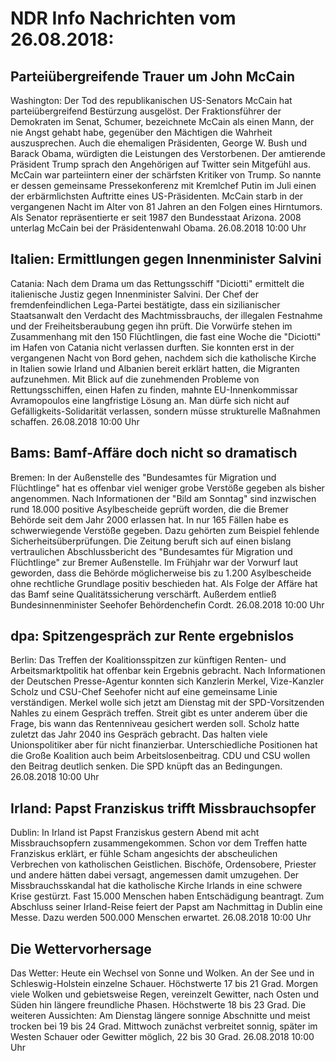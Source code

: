 # NDR Info Nachrichten vom 26.08.2018:


## Parteiübergreifende Trauer um John McCain
Washington: Der Tod des republikanischen US-Senators McCain hat parteiübergreifend Bestürzung ausgelöst. Der Fraktionsführer der Demokraten im Senat, Schumer, bezeichnete McCain als einen Mann, der nie Angst gehabt habe, gegenüber den Mächtigen die Wahrheit auszusprechen. Auch die ehemaligen Präsidenten, George W. Bush und Barack Obama, würdigten die Leistungen des Verstorbenen. Der amtierende Präsident Trump sprach den Angehörigen auf Twitter sein Mitgefühl aus. McCain war parteiintern einer der schärfsten Kritiker von Trump. So nannte er dessen gemeinsame Pressekonferenz mit Kremlchef Putin im Juli einen der erbärmlichsten Auftritte eines US-Präsidenten. McCain starb in der vergangenen Nacht im Alter von 81 Jahren an den Folgen eines Hirntumors. Als Senator repräsentierte er seit 1987 den Bundesstaat Arizona. 2008 unterlag McCain bei der Präsidentenwahl Obama. 26.08.2018 10:00 Uhr 

## Italien: Ermittlungen gegen Innenminister Salvini
Catania: Nach dem Drama um das Rettungsschiff "Diciotti" ermittelt die italienische Justiz gegen Innenminister Salvini. Der Chef der fremdenfeindlichen Lega-Partei bestätigte, dass ein sizilianischer Staatsanwalt den Verdacht des Machtmissbrauchs, der illegalen Festnahme und der Freiheitsberaubung gegen ihn prüft. Die Vorwürfe stehen im Zusammenhang mit den 150 Flüchtlingen, die fast eine Woche die "Diciotti" im Hafen von Catania nicht verlassen durften. Sie konnten erst in der vergangenen Nacht von Bord gehen, nachdem sich die katholische Kirche in Italien sowie Irland und Albanien bereit erklärt hatten, die Migranten aufzunehmen. Mit Blick auf die zunehmenden Probleme von Rettungsschiffen, einen Hafen zu finden, mahnte EU-Innenkommissar Avramopoulos eine langfristige Lösung an. Man dürfe sich nicht auf Gefälligkeits-Solidarität verlassen, sondern müsse strukturelle Maßnahmen schaffen. 26.08.2018 10:00 Uhr 

## Bams: Bamf-Affäre doch nicht so dramatisch
Bremen: In der Außenstelle des "Bundesamtes für Migration und Flüchtlinge" hat es offenbar viel weniger grobe Verstöße gegeben als bisher angenommen. Nach Informationen der "Bild am Sonntag" sind inzwischen rund 18.000 positive Asylbescheide geprüft worden, die die Bremer Behörde seit dem Jahr 2000 erlassen hat. In nur 165 Fällen habe es schwerwiegende Verstöße gegeben. Dazu gehörten zum Beispiel fehlende Sicherheitsüberprüfungen. Die Zeitung beruft sich auf einen bislang vertraulichen Abschlussbericht des "Bundesamtes für Migration und Flüchtlinge" zur Bremer Außenstelle. Im Frühjahr war der Vorwurf laut geworden, dass die Behörde möglicherweise bis zu 1.200 Asylbescheide ohne rechtliche Grundlage positiv beschieden hat. Als Folge der Affäre hat das Bamf seine Qualitätssicherung verschärft. Außerdem entließ Bundesinnenminister Seehofer Behördenchefin Cordt. 26.08.2018 10:00 Uhr 

## dpa: Spitzengespräch zur Rente ergebnislos
Berlin: Das Treffen der Koalitionsspitzen zur künftigen Renten- und Arbeitsmarktpolitik hat offenbar kein Ergebnis gebracht. Nach Informationen der Deutschen Presse-Agentur konnten sich Kanzlerin Merkel, Vize-Kanzler Scholz und CSU-Chef Seehofer nicht auf eine gemeinsame Linie verständigen. Merkel wolle sich jetzt am Dienstag mit der SPD-Vorsitzenden Nahles zu einem Gespräch treffen. Streit gibt es unter anderem über die Frage, bis wann das Rentenniveau gesichert werden soll. Scholz hatte zuletzt das Jahr 2040 ins Gespräch gebracht. Das halten viele Unionspolitiker aber für nicht finanzierbar. Unterschiedliche Positionen hat die Große Koalition auch beim Arbeitslosenbeitrag. CDU und CSU wollen den Beitrag deutlich senken. Die SPD knüpft das an Bedingungen. 26.08.2018 10:00 Uhr 

## Irland: Papst Franziskus trifft Missbrauchsopfer
Dublin: In Irland ist Papst Franziskus gestern Abend mit acht Missbrauchsopfern zusammengekommen. Schon vor dem Treffen hatte Franziskus erklärt, er fühle Scham angesichts der abscheulichen Verbrechen von katholischen Geistlichen. Bischöfe, Ordensobere, Priester und andere hätten dabei versagt, angemessen damit umzugehen. Der Missbrauchsskandal hat die katholische Kirche Irlands in eine schwere Krise gestürzt. Fast 15.000 Menschen haben Entschädigung beantragt. Zum Abschluss seiner Irland-Reise feiert der Papst am Nachmittag in Dublin eine Messe. Dazu werden 500.000 Menschen erwartet. 26.08.2018 10:00 Uhr 

## Die Wettervorhersage
Das Wetter: Heute ein Wechsel von Sonne und Wolken. An der See und in Schleswig-Holstein einzelne Schauer. Höchstwerte 17 bis 21 Grad. Morgen viele Wolken und gebietsweise Regen, vereinzelt Gewitter, nach Osten und Süden hin längere freundliche Phasen. Höchstwerte 18 bis 23 Grad. Die weiteren Aussichten: Am Dienstag längere sonnige Abschnitte und meist trocken bei 19 bis 24 Grad. Mittwoch zunächst verbreitet sonnig, später im Westen Schauer oder Gewitter möglich, 22 bis 30 Grad. 26.08.2018 10:00 Uhr 
